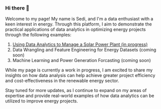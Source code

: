 ### Hi there 👋
Welcome to my page! My name is Sedi, and I'm a data enthusiast with a keen interest in energy. Through this platform, I aim to demonstrate the practical applications of data analytics in optimizing energy projects through the following examples: 

1. [Using Data Analytics to Manage a Solar Power Plant (in progress)](https://github.com/sedimir/SediMir/blob/main/solar-power-generation.ipynb)
2. Data Wrangling and Feature Engineering for Energy Datasets (coming soon)
3. Machine Learning and Power Generation Forcasting (coming soon) 


While my page is currently a work in progress, I am excited to share my insights on how data analysis can help achieve greater project efficiency and cost-effectiveness in the renewable energy sector.

Stay tuned for more updates, as I continue to expand on my areas of expertise and provide real-world examples of how data analytics can be utilized to improve energy projects.


<!--
**sedimir/SediMir** is a ✨ _special_ ✨ repository because its `README.md` (this file) appears on your GitHub profile.

Here are some ideas to get you started:

- 🔭 I’m currently working on ...
- 🌱 I’m currently learning ...
- 👯 I’m looking to collaborate on ...
- 🤔 I’m looking for help with ...
- 💬 Ask me about ...
- 📫 How to reach me: ...
- 😄 Pronouns: ...
- ⚡ Fun fact: ...
-->
